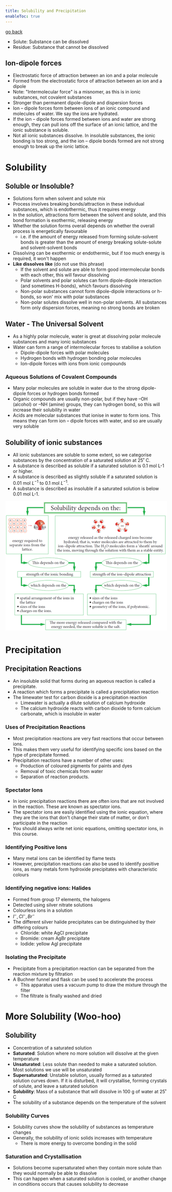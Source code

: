 ```yaml
---
title: Solubility and Precipitation
enableToc: true
---
```


[go back](11Subjects/11Chemistry.md)

- Solute: Substance can be dissolved
- Residue: Substance that cannot be dissolved

## Ion-dipole forces 
- Electrostatic force of attraction between an ion and a polar molecule
- Formed from the electrostatic force of attraction between an ion and a dipole
- Note: "Intermolecular force" is a misnomer, as this is in ionic substances, not covalent substances
- Stronger than permanent dipole-dipole and dispersion forces
- Ion – dipole forces form between ions of an ionic compound and molecules of water. We say the ions are hydrated.
- If the ion – dipole forces formed between ions and water are strong enough, they can pull ions off the surface of an ionic lattice, and the ionic substance is soluble.
- Not all ionic substances dissolve. In insoluble substances, the ionic bonding is too strong, and the ion – dipole bonds formed are not strong enough to break up the ionic lattice.

# Solubility

## Soluble or Insoluble?
- Solutions form when solvent and solute mix
- Process involves breaking bonds/attraction in these individual substances, which is endothermic, thus it requires energy
- In the solution, attractions form between the solvent and solute, and this bond formation is exothermic, releasing energy
- Whether the solution forms overall depends on whether the overall process is energetically favourable
	- i.e. if the amount of energy released from forming solute-solvent bonds is greater than the amount of energy breaking solute-solute and solvent-solvent bonds
- Dissolving can be exothermic or endothermic, but if too much energy is required, it won't happen
- **Like dissolves like** (do not use this phrase)
	- If the solvent and solute are able to form good intermolecular bonds with each other, this will favour dissolving
	- Polar solvents and polar solutes can form dipole-dipole interaction (and sometimes H-bonds), which favours dissolving
	- Non-polar substances cannot form dipole-dipole interactions or h-bonds, so won' mix with polar substances
	- Non-polar solutes dissolve well in non-polar solvents. All substances form only dispersion forces, meaning no strong bonds are broken

## Water - The Universal Solvent
- As a highly polar molecule, water is great at dissolving polar molecule substances and many ionic substances
- Water can form a range of intermolecular forces to stabilise a solution
	- Dipole-dipole forces with polar molecules
	- Hydrogen bonds with hydrogen bonding polar molecules
	- Ion-dipole forces with ions from ionic compounds


### Aqueous Solutions of Covalent Compounds
- Many polar molecules are soluble in water due to the strong dipole-dipole forces or hydrogen bonds formed
- Organic compounds are usually non-polar, but if they have –OH (alcohol) or –NH (amine) groups, they can hydrogen bond, so this will increase their solubility in water
- Acids are molecular substances that ionise in water to form ions. This means they can form ion – dipole forces with water, and so are usually very soluble

## Solubility of ionic substances
- All ionic substances are soluble to some extent, so we categorise substances by the concentration of a saturated solution at 25˚ C. 
- A substance is described as soluble if a saturated solution is 0.1 mol L-1 or higher.
- A substance is described as slightly soluble if a saturated solution is 0.01 mol $L^{-1}$ to 0.1 mol $L^{-1}$. 
- A substance is described as insoluble if a saturated solution is below 0.01 mol L-1.

![](11SubjectImages/SolubilityDependency.png)

# Precipitation

## Precipitation Reactions
- An insoluble solid that forms during an aqueous reaction is called a precipitate. 
- A reaction which forms a precipitate is called a precipitation reaction
- The limewater test for carbon dioxide is a precipitation reaction
	- Limewater is actually a dilute solution of calcium hydroxide
	- The calcium hydroxide reacts with carbon dioxide to form calcium carbonate, which is insoluble in water

### Uses of Precipitation Reactions
- Most precipitation reactions are very fast reactions that occur between ions.
- This makes them very useful for identifying specific ions based on the type of precipitate formed.
- Precipitation reactions have a number of other uses:
	- Production of coloured pigments for paints and dyes
	- Removal of toxic chemicals from water
	- Separation of reaction products.

### Spectator Ions
- In ionic precipitation reactions there are often ions that are not involved in the reaction. These are known as spectator ions.
- The spectator ions are easily identified using the ionic equation, where they are the ions that don't change their state of matter, or don't participate in the reaction
- You should always write net ionic equations, omitting spectator ions, in this course.

### Identifying Positive Ions
- Many metal ions can be identified by flame tests
- However, precipitation reactions can also be used to identify positive ions, as many metals form hydroxide precipitates with characteristic colours

### Identifying negative ions: Halides
- Formed from group 17 elements, the halogens
- Detected using silver nitrate solutions
- Colourless ions in a solution
- $I^-,Cl^-,Br^-$ 
- The different silver halide precipitates can be distinguished by their differing colours
	- Chloride: white AgCl precipitate
	- Bromide: cream AgBr precipitate
	- Iodide: yellow AgI precipitate


### Isolating the Precipitate
- Precipitate from a precipitation reaction can be separated from the reaction mixture by filtration
- A Buchner funnel and flask can be used to accelerate the process
	- This apparatus uses a vacuum pump to draw the mixture through the filter
	- The filtrate is finally washed and dried

# More Solubility (Woo-hoo)

## Solubility
- Concentration of a saturated solution
- **Saturated**: Solution where no more solution will dissolve at the given temperature
- **Unsaturated**: Less solute than needed to make a saturated solution. Most solutions we use will be unsaturated
- **Supersaturated**: Unstable solution, usually formed as a saturated solution curves down. If it is disturbed, it will crystallise, forming crystals of solute, and leave a saturated solution
- **Solubility**: Mass of a substance that will dissolve in 100 g of water at 25˚ C
- The solubility of a substance depends on the temperature of the solvent

### Solubility Curves
- Solubility curves show the solubility of substances as temperature changes
- Generally, the solubility of ionic solids increases with temperature
	- There is more energy to overcome bonding in the solid

### Saturation and Crystallisation
- Solutions become supersaturated when they contain more solute than they would normally be able to dissolve
- This can happen when a saturated solution is cooled, or another change in conditions occurs that causes solubility to decrease